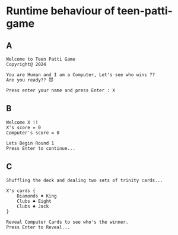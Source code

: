 # Runtime behaviour of teen-patti-game

## A

```
Welcome to Teen Patti Game
Copyright@ 2024

You are Human and I am a Computer, Let's see who wins ??
Are you ready?? 😈

Press enter your name and press Enter : X
```

## B

```
Welcome X !!
X's score = 0
Computer's score = 0

Lets Begin Round 1
Press Enter to continue...
```

## C

```
Shuffling the deck and dealing two sets of trinity cards...

X's cards {
    Diamonds ♦️ King
    Clubs ♣️ Eight
    Clubs ♣️ Jack
}

Reveal Computer Cards to see who's the winner.
Press Enter to Reveal...
```
